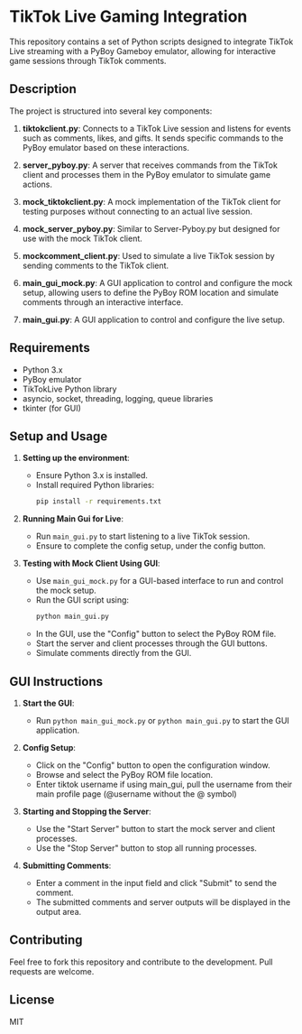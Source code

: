 # TikTok Live Gaming Integration

This repository contains a set of Python scripts designed to integrate TikTok Live streaming with a PyBoy Gameboy emulator, allowing for interactive game sessions through TikTok comments. 

## Description

The project is structured into several key components:

1. **tiktokclient.py**: Connects to a TikTok Live session and listens for events such as comments, likes, and gifts. It sends specific commands to the PyBoy emulator based on these interactions.

2. **server_pyboy.py**: A server that receives commands from the TikTok client and processes them in the PyBoy emulator to simulate game actions.

3. **mock_tiktokclient.py**: A mock implementation of the TikTok client for testing purposes without connecting to an actual live session.

4. **mock_server_pyboy.py**: Similar to Server-Pyboy.py but designed for use with the mock TikTok client.

5. **mockcomment_client.py**: Used to simulate a live TikTok session by sending comments to the TikTok client.

6. **main_gui_mock.py**: A GUI application to control and configure the mock setup, allowing users to define the PyBoy ROM location and simulate comments through an interactive interface.

6. **main_gui.py**: A GUI application to control and configure the live setup.

## Requirements

- Python 3.x
- PyBoy emulator
- TikTokLive Python library
- asyncio, socket, threading, logging, queue libraries
- tkinter (for GUI)

## Setup and Usage

1. **Setting up the environment**: 
   - Ensure Python 3.x is installed.
   - Install required Python libraries:
     ```sh
     pip install -r requirements.txt
     ```

2. **Running Main Gui for Live**:
   - Run `main_gui.py` to start listening to a live TikTok session.
   - Ensure to complete the config setup, under the config button.

3. **Testing with Mock Client Using GUI**:
   - Use `main_gui_mock.py` for a GUI-based interface to run and control the mock setup.
   - Run the GUI script using:
     ```sh
     python main_gui.py
     ```
   - In the GUI, use the "Config" button to select the PyBoy ROM file.
   - Start the server and client processes through the GUI buttons.
   - Simulate comments directly from the GUI.

## GUI Instructions

1. **Start the GUI**:
   - Run `python main_gui_mock.py` or `python main_gui.py` to start the GUI application.

2. **Config Setup**:
   - Click on the "Config" button to open the configuration window.
   - Browse and select the PyBoy ROM file location.
   - Enter tiktok username if using main_gui, pull the username from their main profile page (@username without the @ symbol)

3. **Starting and Stopping the Server**:
   - Use the "Start Server" button to start the mock server and client processes.
   - Use the "Stop Server" button to stop all running processes.

4. **Submitting Comments**:
   - Enter a comment in the input field and click "Submit" to send the comment.
   - The submitted comments and server outputs will be displayed in the output area.

## Contributing

Feel free to fork this repository and contribute to the development. Pull requests are welcome.

## License

MIT
